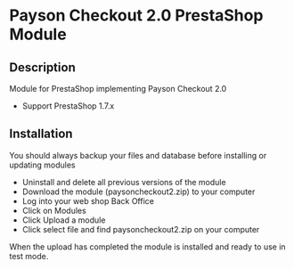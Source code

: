 # Payson Checkout 2.0 PrestaShop Module

## Description

Module for PrestaShop implementing Payson Checkout 2.0
* Support PrestaShop 1.7.x

## Installation

You should always backup your files and database before installing or updating modules

* Uninstall and delete all previous versions of the module
* Download the module (paysoncheckout2.zip) to your computer 
* Log into your web shop Back Office
* Click on Modules
* Click Upload a module
* Click select file and find paysoncheckout2.zip on your computer

When the upload has completed the module is installed and ready to use in test mode.
